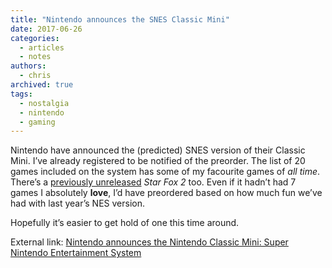 ```yaml
---
title: "Nintendo announces the SNES Classic Mini"
date: 2017-06-26
categories:
  - articles
  - notes
authors:
  - chris
archived: true
tags:
  - nostalgia
  - nintendo
  - gaming
---
```


Nintendo have announced the (predicted) SNES version of their Classic Mini. I’ve already registered to be notified of the preorder. The list of 20 games included on the system has some of my facourite games of _all time_. There’s a [previously unreleased](https://en.wikipedia.org/wiki/Star_Fox_2) _Star Fox 2_ too. Even if it hadn’t had 7 games I absolutely **love**, I’d have preordered based on how much fun we’ve had with last year’s NES version.

Hopefully it’s easier to get hold of one this time around.

External link: [Nintendo announces the Nintendo Classic Mini: Super Nintendo Entertainment System](http://www.nintendo.co.uk/News/2017/June/Nintendo-announces-the-Nintendo-Classic-Mini-Super-Nintendo-Entertainment-System-1238678.html "external link")
